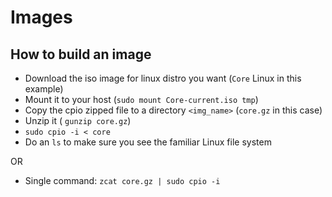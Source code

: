 # Images 

## How to build an image

- Download the iso image for linux distro you want (`Core` Linux in this example)
- Mount it to your host (`sudo mount Core-current.iso tmp`)
- Copy the cpio zipped file to a directory `<img_name>` (`core.gz` in this case)
- Unzip it ( `gunzip core.gz`)
- `sudo cpio -i < core`
-  Do an `ls` to make sure you see the familiar Linux file system

OR 

- Single command: `zcat core.gz | sudo cpio -i`
